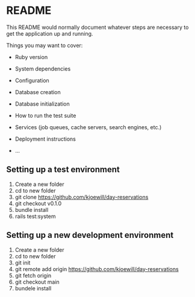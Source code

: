 # README

This README would normally document whatever steps are necessary to get the
application up and running.

Things you may want to cover:

* Ruby version

* System dependencies

* Configuration

* Database creation

* Database initialization

* How to run the test suite

* Services (job queues, cache servers, search engines, etc.)

* Deployment instructions

* ...

## Setting up a test environment
1. Create a new folder
2. cd to new folder
3. git clone https://github.com/kjoewill/day-reservations
4. git checkout v0.1.0
5. bundle install
6. rails test:system

## Setting up a new development environment
1. Create a new folder
2. cd to new folder
3. git init
4. git remote add origin https://github.com/kjoewill/day-reservations
5. git fetch origin
6. git checkout main 
7. bundele install